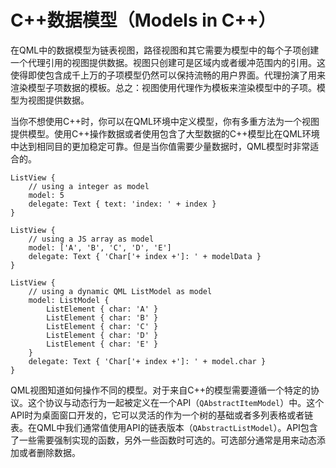 # C++数据模型（Models in C++）

在QML中的数据模型为链表视图，路径视图和其它需要为模型中的每个子项创建一个代理引用的视图提供数据。视图只创建可是区域内或者缓冲范围内的引用。这使得即使包含成千上万的子项模型仍然可以保持流畅的用户界面。代理扮演了用来渲染模型子项数据的模板。总之：视图使用代理作为模板来渲染模型中的子项。模型为视图提供数据。

当你不想使用C++时，你可以在QML环境中定义模型，你有多重方法为一个视图提供模型。使用C++操作数据或者使用包含了大型数据的C++模型比在QML环境中达到相同目的更加稳定可靠。但是当你值需要少量数据时，QML模型时非常适合的。

```
ListView {
    // using a integer as model
    model: 5
    delegate: Text { text: 'index: ' + index }
}

ListView {
    // using a JS array as model
    model: ['A', 'B', 'C', 'D', 'E']
    delegate: Text { 'Char['+ index +']: ' + modelData }
}

ListView {
    // using a dynamic QML ListModel as model
    model: ListModel {
        ListElement { char: 'A' }
        ListElement { char: 'B' }
        ListElement { char: 'C' }
        ListElement { char: 'D' }
        ListElement { char: 'E' }
    }
    delegate: Text { 'Char['+ index +']: ' + model.char }
}
```

QML视图知道如何操作不同的模型。对于来自C++的模型需要遵循一个特定的协议。这个协议与动态行为一起被定义在一个API（```QAbstractItemModel```）中。这个API时为桌面窗口开发的，它可以灵活的作为一个树的基础或者多列表格或者链表。在QML中我们通常值使用API的链表版本（```QAbstractListModel```）。API包含了一些需要强制实现的函数，另外一些函数时可选的。可选部分通常是用来动态添加或者删除数据。



